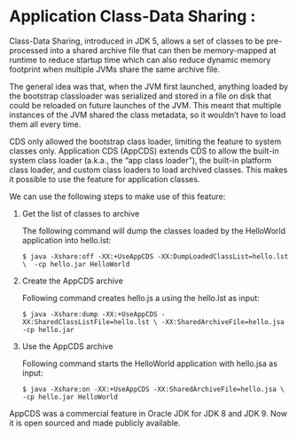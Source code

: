 # Application Class-Data Sharing : 

Class-Data Sharing, introduced in JDK 5, allows a set of classes to be pre-processed into a shared archive file that can then be memory-mapped at runtime 
to reduce startup time which can also reduce dynamic memory footprint when multiple JVMs share the same archive file.

The general idea was that, when the JVM first launched, anything loaded by the bootstrap classloader was serialized and stored in a file on disk that could be reloaded on future launches of the JVM. This meant that multiple instances of the JVM shared the class metadata, so it wouldn’t have to load them all every time.

CDS only allowed the bootstrap class loader, limiting the feature to system classes only. Application CDS (AppCDS) extends CDS to allow the built-in 
system class loader (a.k.a., the “app class loader”), the built-in platform class loader, and custom class loaders to load archived classes. 
This makes it possible to use the feature for application classes.

We can use the following steps to make use of this feature:

1. Get the list of classes to archive

    The following command will dump the classes loaded by the HelloWorld application into hello.lst:

    `$ java -Xshare:off -XX:+UseAppCDS -XX:DumpLoadedClassList=hello.lst \ 
      -cp hello.jar HelloWorld`
    
2. Create the AppCDS archive

    Following command creates hello.js a using the hello.lst as input:

    `$ java -Xshare:dump -XX:+UseAppCDS -XX:SharedClassListFile=hello.lst \
        -XX:SharedArchiveFile=hello.jsa -cp hello.jar`
    
3. Use the AppCDS archive

    Following command starts the HelloWorld application with hello.jsa as input:

    `$ java -Xshare:on -XX:+UseAppCDS -XX:SharedArchiveFile=hello.jsa \
        -cp hello.jar HelloWorld`
    
AppCDS was a commercial feature in Oracle JDK for JDK 8 and JDK 9. Now it is open sourced and made publicly available.
